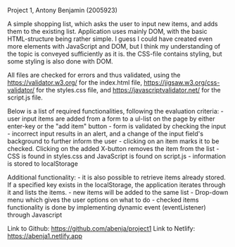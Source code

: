 Project 1, Antony Benjamin (2005923)

A simple shopping list, which asks the user to input new items, and adds them to the existing list. Application uses mainly DOM, with the basic HTML-structure being rather simple. I guess I could have created even more elements with JavaScript and DOM, but I think my understanding of the topic is conveyed sufficiently as it is. the CSS-file contains styling, but some styling is also done with DOM.

All files are checked for errors and thus validated, using the https://validator.w3.org/ for the index.html file, https://jigsaw.w3.org/css-validator/ for the styles.css file, and https://javascriptvalidator.net/ for the script.js file.

Below is a list of required functionalities, following the evaluation criteria:
    - user input items are added from a form to a ul-list on the page by either enter-key or the "add item" button
    - form is validated by checking the input
        - incorrect input results in an alert, and a change of the input field's background to further inform the user
    - clicking on an item marks it to be checked. Clicking on the added X-button removes the item from the list
    - CSS is found in styles.css and JavaScript is found on script.js
    - information is stored to localStorage

Additional functionality:
    - it is also possible to retrieve items already stored. If a specified key exists in the localStorage, the application iterates through it and lists the items.
        - new items will be added to the same list
    - Drop-down menu which gives the user options on what to do
    - checked items functionality is done by implementing dynamic event (eventListener) through Javascript


Link to Github: https://github.com/abenja/project1
Link to Netlify: https://abenja1.netlify.app
